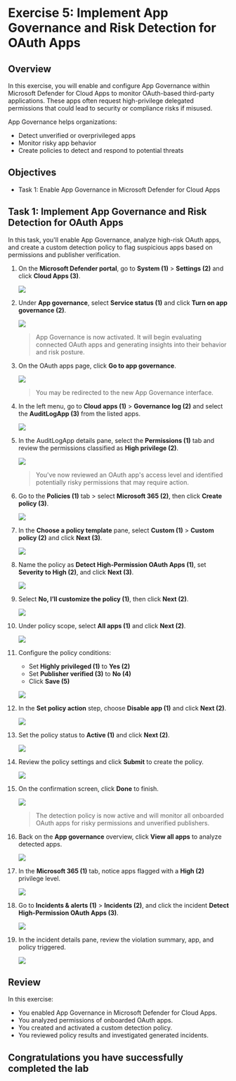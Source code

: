 # Exercise 5: Implement App Governance and Risk Detection for OAuth Apps

## Overview

In this exercise, you will enable and configure App Governance within Microsoft Defender for Cloud Apps to monitor OAuth-based third-party applications. These apps often request high-privilege delegated permissions that could lead to security or compliance risks if misused.

App Governance helps organizations:

- Detect unverified or overprivileged apps  
- Monitor risky app behavior  
- Create policies to detect and respond to potential threats

## Objectives

- Task 1: Enable App Governance in Microsoft Defender for Cloud Apps  

## Task 1: Implement App Governance and Risk Detection for OAuth Apps

In this task, you'll enable App Governance, analyze high-risk OAuth apps, and create a custom detection policy to flag suspicious apps based on permissions and publisher verification.

1. On the **Microsoft Defender portal**, go to **System (1)** > **Settings (2)** and click **Cloud Apps (3)**.

   ![](./media/rdr_xdr_1.png)

1. Under **App governance**, select **Service status (1)** and click **Turn on app governance (2)**.

   ![](./media/rdr_xdr_2.png)

   > App Governance is now activated. It will begin evaluating connected OAuth apps and generating insights into their behavior and risk posture.

1. On the OAuth apps page, click **Go to app governance**.

   ![](./media/rdr_xdr_3.png)

   > You may be redirected to the new App Governance interface.

1. In the left menu, go to **Cloud apps (1)** > **Governance log (2)** and select the **AuditLogApp (3)** from the listed apps.

   ![](./media/rdr_xdr_4.png)

1. In the AuditLogApp details pane, select the **Permissions (1)** tab and review the permissions classified as **High privilege (2)**.

   ![](./media/rdr_xdr_5.png)

   > You've now reviewed an OAuth app's access level and identified potentially risky permissions that may require action.

1. Go to the **Policies (1)** tab > select **Microsoft 365 (2)**, then click **Create policy (3)**.

   ![](./media/rdr_xdr_6.png)

1. In the **Choose a policy template** pane, select **Custom (1)** > **Custom policy (2)** and click **Next (3)**.

   ![](./media/rdr_xdr_7.png)

1. Name the policy as **Detect High-Permission OAuth Apps (1)**, set **Severity to High (2)**, and click **Next (3)**.

   ![](./media/rdr_xdr_8.png)

1. Select **No, I’ll customize the policy (1)**, then click **Next (2)**.

   ![](./media/rdr_xdr_9.png)

1. Under policy scope, select **All apps (1)** and click **Next (2)**.

    ![](./media/rdr_xdr_10.png)

1. Configure the policy conditions:  
    - Set **Highly privileged (1)** to **Yes (2)**  
    - Set **Publisher verified (3)** to **No (4)**  
    - Click **Save (5)**

    ![](./media/rdr_xdr_11.png)

1. In the **Set policy action** step, choose **Disable app (1)** and click **Next (2)**.

    ![](./media/rdr_xdr_12.png)

1. Set the policy status to **Active (1)** and click **Next (2)**.

    ![](./media/rdr_xdr_13.png)

1. Review the policy settings and click **Submit** to create the policy.

    ![](./media/rdr_xdr_14.png)

1. On the confirmation screen, click **Done** to finish.

    ![](./media/rdr_xdr_15.png)
   
   > The detection policy is now active and will monitor all onboarded OAuth apps for risky permissions and unverified publishers.

1. Back on the **App governance** overview, click **View all apps** to analyze detected apps.

    ![](./media/rdr_xdr_16.png)

1. In the **Microsoft 365 (1)** tab, notice apps flagged with a **High (2)** privilege level.

    ![](./media/rdr_xdr_17.png)

1. Go to **Incidents & alerts (1)** > **Incidents (2)**, and click the incident **Detect High-Permission OAuth Apps (3)**.

    ![](./media/rdr_xdr_18.png)

1. In the incident details pane, review the violation summary, app, and policy triggered.

    ![](./media/rdr_xdr_19.png)


## Review

In this exercise:

  - You enabled App Governance in Microsoft Defender for Cloud Apps.  
  - You analyzed permissions of onboarded OAuth apps.  
  - You created and activated a custom detection policy.  
  - You reviewed policy results and investigated generated incidents.

## Congratulations you have successfully completed the lab
